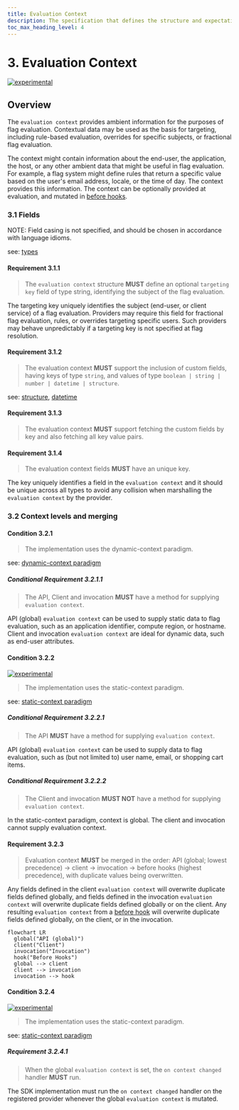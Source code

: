 ```yaml
---
title: Evaluation Context
description: The specification that defines the structure and expectations of evaluation context.
toc_max_heading_level: 4
---
```


# 3. Evaluation Context

[![experimental](https://img.shields.io/static/v1?label=Status&message=experimental&color=orange)](https://github.com/open-feature/spec/tree/main/specification#experimental)

## Overview

The `evaluation context` provides ambient information for the purposes of flag evaluation. Contextual data may be used as the basis for targeting, including rule-based evaluation, overrides for specific subjects, or fractional flag evaluation.

The context might contain information about the end-user, the application, the host, or any other ambient data that might be useful in flag evaluation. For example, a flag system might define rules that return a specific value based on the user's email address, locale, or the time of day. The context provides this information. The context can be optionally provided at evaluation, and mutated in [before hooks](./04-hooks.md).

### 3.1 Fields

NOTE: Field casing is not specified, and should be chosen in accordance with language idioms.

see: [types](../types.md)

#### Requirement 3.1.1

> The `evaluation context` structure **MUST** define an optional `targeting key` field of type string, identifying the subject of the flag evaluation.

The targeting key uniquely identifies the subject (end-user, or client service) of a flag evaluation. Providers may require this field for fractional flag evaluation, rules, or overrides targeting specific users. Such providers may behave unpredictably if a targeting key is not specified at flag resolution.

#### Requirement 3.1.2

> The evaluation context **MUST** support the inclusion of custom fields, having keys of type `string`, and values of type `boolean | string | number | datetime | structure`.

see: [structure](../types.md#structure), [datetime](../types.md#datetime)

#### Requirement 3.1.3

> The evaluation context **MUST** support fetching the custom fields by key and also fetching all key value pairs.

#### Requirement 3.1.4

> The evaluation context fields **MUST** have an unique key.

The key uniquely identifies a field in the `evaluation context` and it should be unique across all types to avoid any collision when marshalling the `evaluation context` by the provider.

### 3.2 Context levels and merging

#### Condition 3.2.1

> The implementation uses the dynamic-context paradigm.

see: [dynamic-context paradigm](../glossary.md#dynamic-context-paradigm)

##### Conditional Requirement 3.2.1.1

> The API, Client and invocation **MUST** have a method for supplying `evaluation context`.

API (global) `evaluation context` can be used to supply static data to flag evaluation, such as an application identifier, compute region, or hostname. Client and invocation `evaluation context` are ideal for dynamic data, such as end-user attributes.

#### Condition 3.2.2

[![experimental](https://img.shields.io/static/v1?label=Status&message=experimental&color=orange)](https://github.com/open-feature/spec/tree/main/specification#experimental)

> The implementation uses the static-context paradigm.

see: [static-context paradigm](../glossary.md#static-context-paradigm)

##### Conditional Requirement 3.2.2.1

> The API **MUST** have a method for supplying `evaluation context`.

API (global) `evaluation context` can be used to supply data to flag evaluation, such as (but not limited to) user name, email, or shopping cart items.

##### Conditional Requirement 3.2.2.2

> The Client and invocation **MUST NOT** have a method for supplying `evaluation context`.

In the static-context paradigm, context is global. The client and invocation cannot supply evaluation context. 

#### Requirement 3.2.3

> Evaluation context **MUST** be merged in the order: API (global; lowest precedence) -> client -> invocation -> before hooks (highest precedence), with duplicate values being overwritten.

Any fields defined in the client `evaluation context` will overwrite duplicate fields defined globally, and fields defined in the invocation `evaluation context` will overwrite duplicate fields defined globally or on the client. Any resulting `evaluation context` from a [before hook](./04-hooks.md#requirement-434) will overwrite duplicate fields defined globally, on the client, or in the invocation.

```mermaid
flowchart LR
  global("API (global)")
  client("Client")
  invocation("Invocation")
  hook("Before Hooks")
  global --> client
  client --> invocation
  invocation --> hook
```

#### Condition 3.2.4

[![experimental](https://img.shields.io/static/v1?label=Status&message=experimental&color=orange)](https://github.com/open-feature/spec/tree/main/specification#experimental)

> The implementation uses the static-context paradigm.

see: [static-context paradigm](../glossary.md#static-context-paradigm)

##### Requirement 3.2.4.1

> When the global `evaluation context` is set, the `on context changed` handler **MUST** run.

The SDK implementation must run the `on context changed` handler on the registered provider whenever the global `evaluation context` is mutated.